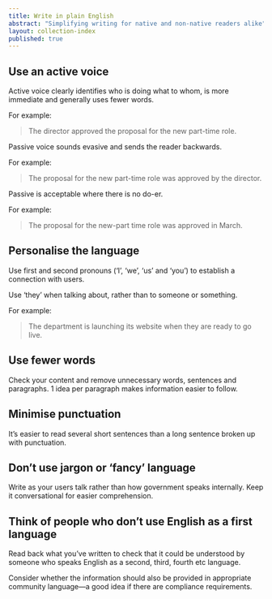 ```yaml
---
title: Write in plain English
abstract: "Simplifying writing for native and non-native readers alike"
layout: collection-index
published: true
---
```


## Use an active voice

Active voice clearly identifies who is doing what to whom, is more immediate and generally uses fewer words.

For example:

> The director approved the proposal for the new part-time role.

Passive voice sounds evasive and sends the reader backwards.

For example:

> The proposal for the new part-time role was approved by the director.

Passive is acceptable where there is no do-er.

For example:

> The proposal for the new-part time role was approved in March.

## Personalise the language

Use first and second pronouns (‘I’, ‘we’, ‘us’ and ‘you’) to establish a connection with users.

Use ‘they’ when talking about, rather than to someone or something.

For example:

> The department is launching its website when they are ready to go live.

## Use fewer words

Check your content and remove unnecessary words, sentences and paragraphs. 1 idea per paragraph makes information easier to follow.

## Minimise punctuation

It’s easier to read several short sentences than a long sentence broken up with punctuation.

## Don’t use jargon or ‘fancy’ language

Write as your users talk rather than how government speaks internally. Keep it conversational for easier comprehension.

## Think of people who don’t use English as a first language

Read back what you’ve written to check that it could be understood by someone who speaks English as a second, third, fourth etc language.

Consider whether the information should also be provided in appropriate community language—a good idea if there are compliance requirements.
